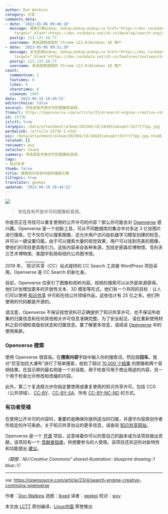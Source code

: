```yaml
---
author: Don Watkins
category: 分享
comments_data:
- date: '2023-05-06 09:46:18'
  message: 搜索引擎&nbsp; &nbsp;&nbsp;&nbsp;<a href="https://doc.rockdata.net/zh-cn/develop/search-engine/"
    target="_blank">https://doc.rockdata.net/zh-cn/develop/search-engine/</a>
  postip: 113.137.58.77
  username: 来自陕西咸阳的 Chrome 113.0|Windows 10 用户
- date: '2023-05-06 09:51:39'
  message: 全文检索&nbsp; &nbsp;&nbsp;&nbsp;<a href="https://doc.rockdata.net/zh-cn/features/textsearch/"
    target="_blank">https://doc.rockdata.net/zh-cn/features/textsearch/</a>
  postip: 113.137.58.77
  username: 来自陕西咸阳的 Chrome 113.0|Windows 10 用户
count:
  commentnum: 2
  favtimes: 0
  likes: 0
  sharetimes: 0
  viewnum: 1945
date: '2023-04-19 18:44:52'
editorchoice: false
excerpt: 寻找具有开放许可的图像和音频。
fromurl: https://opensource.com/article/23/4/search-engine-creative-commons-openverse
id: 15736
islctt: true
largepic: /data/attachment/album/202304/19/184451akuqktr2k7rt77pp.jpg
permalink: /article-15736-1.html
pic: /data/attachment/album/202304/19/184451akuqktr2k7rt77pp.jpg.thumb.jpg
related: []
reviewer: wxy
selector: lkxed
summary: 寻找具有开放许可的图像和音频。
tags:
- 知识共享
thumb: false
title: 搜索知识共享内容的搜索引擎
titlepic: true
translator: geekpi
updated: '2023-04-19 18:44:52'
---
```


![](/data/attachment/album/202304/19/184451akuqktr2k7rt77pp.jpg)



> 
> 寻找具有开放许可的图像和音频。
> 
> 
> 


你是否正在寻找可以重复使用的公开许可的内容？那么你可能会对 [Openverse](https://openverse.org/) 感兴趣。Openverse 是一个创新工具，可从不同数据库的集合中对多达 3 亿张图片进行搜索。它不仅仅可以搜索图像，还允许用户访问由机器学习模型创建的标签，并可以一键设置归属。由于可以搜索大量的视觉效果，用户可以找到完美的图像，使他们的项目更具吸引力。这些内容来自各种来源，包括史密森尼博物馆、克利夫兰艺术博物馆、美国宇航局和纽约公共图书馆。


2019 年，<ruby> 知识共享 <rt>  Creative Commons </rt></ruby>（CC）站点提供的 CC Search 工具被 WordPress 项目采用。Openverse 是 CC Search 的新化身。


目前，Openverse 仅索引了图像和视听内容。视频的搜索可以从外部来源获得。他们计划增加更多的开放性文本、3D 模型等形式。他们有一个共同的目标：让人们可以使用 [知识共享](https://opensource.com/article/20/1/what-creative-commons) 许可和在线公共领域作品，这些估计有 25 亿之多。他们所使用的代码都是开源的。


请注意，Openverse 不保证视觉资料已正确提供了知识共享许可，也不保证所收集的归属信息和任何其他相关许可信息准确完整。为了安全起见，请在重新使用材料之前仔细检查版权状态和归属信息。要了解更多信息，请阅读 [Openverse](https://creativecommons.org/terms/) 中的使用条款。


### Openverse 搜索


使用 Openverse 很容易。在**搜索内容**字段中输入你的搜索词，然后按**回车**。我对“尼亚加拉大瀑布”进行了简单搜索，收到了超过 [10,000 个结果](https://openverse.org/search/?q=niagara%20falls) 的图像和两个音频结果。在显示屏的最右侧是一个对话框，用于检查可用于商业用途的内容，另一个用于检查允许修改和改编的内容。


此外，第二个复选框允许你指定要使用或重复使用的知识共享许可，包括 CC0（公共领域）、[CC-BY](https://creativecommons.org/licenses/by/4.0/)、[CC-BY-SA](https://creativecommons.org/licenses/by-sa/4.0/)、所有 [CC-BY-NC-ND](https://creativecommons.org/licenses/by-nc-nd/4.0/) 的方式。


### 有功者受禄


在使用公开许可的内容时，重要的是确保你提供适当的归属，并遵守内容原创作者所规定的许可条款。关于知识共享协议的更多信息，请查阅 [知识共享网站](https://creativecommons.org/about/cclicenses/)。


Openverse 是一个 [开源](https://github.com/WordPress/openverse) 项目，这意味着你可以托管自己的副本或为该项目做出贡献。该项目有一个 [贡献者指南](https://make.wordpress.org/openverse/handbook/new-contributor-guide/)，供想要参与的人使用。该项目还欢迎你对新特性和功能提出 [建议](https://github.com/WordPress/openverse/tree/main/rfcs)。


*（题图：MJ:Creative Commons" shared illustration:: blueprint drawing::1 blue::1）*




---


via: <https://opensource.com/article/23/4/search-engine-creative-commons-openverse>


作者：[Don Watkins](https://opensource.com/users/don-watkins) 选题：[lkxed](https://github.com/lkxed/) 译者：[geekpi](https://github.com/geekpi) 校对：[wxy](https://github.com/wxy)


本文由 [LCTT](https://github.com/LCTT/TranslateProject) 原创编译，[Linux中国](https://linux.cn/) 荣誉推出